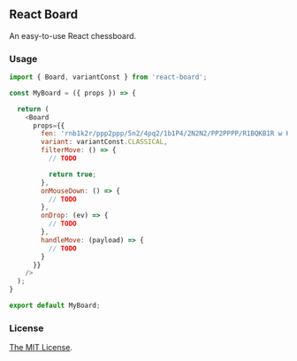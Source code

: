 ## React Board

An easy-to-use React chessboard.

### Usage

```js
import { Board, variantConst } from 'react-board';

const MyBoard = ({ props }) => {

  return (
    <Board
      props={{
        fen: 'rnb1k2r/ppp2ppp/5n2/4pq2/1b1P4/2N2N2/PP2PPPP/R1BQKB1R w KQkq -',
        variant: variantConst.CLASSICAL,
        filterMove: () => {
          // TODO

          return true;
        },
        onMouseDown: () => {
          // TODO
        },
        onDrop: (ev) => {
          // TODO
        },
        handleMove: (payload) => {
          // TODO
        }
      }}
    />
  );
}

export default MyBoard;
```

### License

[The MIT License](https://github.com/chesslablab/react-chess/blob/master/LICENSE).
